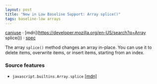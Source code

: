 ```yaml
---
layout: post
title: "New in Low Baseline Support: Array splice()"
tags: baseline-low arrays
---
```


[caniuse](https://caniuse.com/?search=array-splice) · [mdn](https://developer.mozilla.org/en-US/search?q=Array splice()) · [spec](https://tc39.es/ecma262/multipage/indexed-collections.html#sec-array.prototype.splice)

The array `splice()` method changes an array in-place. You can use it to delete items, overwrite items, or insert items, starting from an index.

### Source features

- ``javascript.builtins.Array.splice`` [[mdn]](https://developer.mozilla.org/en-US/search?q=javascript.builtins.Array.splice)
